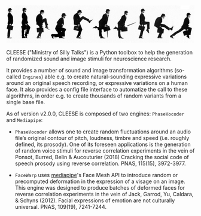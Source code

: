 ![cleese](images/silly-walk.jpg)

CLEESE ("Ministry of Silly Talks") is a Python toolbox to help the generation of randomized sound and image stimuli for neuroscience research. 

It provides a number of sound and image transformation algorithms (so-called `Engines`) able e.g. to create natural-sounding expressive variations around an original speech recording, or expressive variations on a human face. It also provides a config file interface to automatize the call to these algorithms, in order e.g. to create thousands of random variants from a single base file. 

As of version v2.0.0, CLEESE is composed of two engines: `PhaseVocoder` and `Mediapipe`: 

-  `PhaseVocoder` allows one to create random fluctuations around an audio file’s original contour of pitch, loudness, timbre and speed (i.e. roughly
  defined, its prosody). One of its foreseen applications is the generation of random voice stimuli for reverse correlation experiments in the vein of Ponsot, Burred, Belin & Aucouturier (2018) Cracking the social code of speech prosody using reverse correlation. PNAS, 115(15), 3972-3977.
  
- `FaceWarp` uses [mediapipe](https://google.github.io/mediapipe/)'s Face Mesh API to introduce random or precomputed deformation in the expression of a
  visage on an image. This engine was designed to produce batches of deformed faces for reverse correlation experiments in the vein of Jack, Garrod, Yu, Caldara, & Schyns (2012). Facial expressions of emotion are not culturally universal. PNAS, 109(19), 7241-7244.

